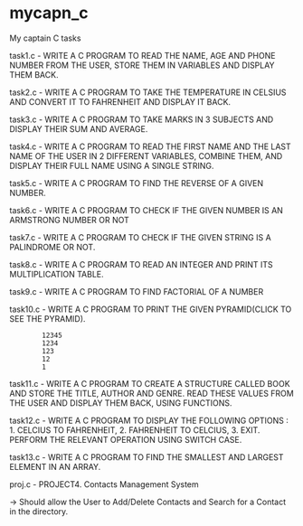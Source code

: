 # mycapn_c
My captain C tasks

task1.c - WRITE A C PROGRAM TO READ THE NAME, AGE AND PHONE NUMBER FROM THE USER, STORE THEM IN VARIABLES AND DISPLAY THEM BACK.

task2.c - WRITE A C PROGRAM TO TAKE THE TEMPERATURE IN CELSIUS AND CONVERT IT TO FAHRENHEIT AND DISPLAY IT BACK.

task3.c - WRITE A C PROGRAM TO TAKE MARKS IN 3 SUBJECTS AND DISPLAY THEIR SUM AND AVERAGE.

task4.c - WRITE A C PROGRAM TO READ THE FIRST NAME AND THE LAST NAME OF THE USER IN 2 DIFFERENT VARIABLES, COMBINE THEM, AND DISPLAY THEIR FULL NAME USING A SINGLE STRING.

task5.c - WRITE A C PROGRAM TO FIND THE REVERSE OF A GIVEN NUMBER.

task6.c - WRITE A C PROGRAM TO CHECK IF THE GIVEN NUMBER IS AN ARMSTRONG NUMBER OR NOT

task7.c - WRITE A C PROGRAM TO CHECK IF THE GIVEN STRING IS A PALINDROME OR NOT.

task8.c - WRITE A C PROGRAM TO READ AN INTEGER AND PRINT ITS MULTIPLICATION TABLE.

task9.c - WRITE A C PROGRAM TO FIND FACTORIAL OF A NUMBER

task10.c - WRITE A C PROGRAM TO PRINT THE GIVEN PYRAMID(CLICK TO SEE THE PYRAMID).

            12345
            1234
            123
            12
            1
 
task11.c - WRITE A C PROGRAM TO CREATE A STRUCTURE CALLED BOOK AND STORE THE TITLE, AUTHOR AND GENRE. READ THESE VALUES FROM THE USER AND DISPLAY THEM BACK, USING FUNCTIONS.

task12.c - WRITE A C PROGRAM TO DISPLAY THE FOLLOWING OPTIONS : 1. CELCIUS TO FAHRENHEIT, 2. FAHRENHEIT TO CELCIUS, 3. EXIT. PERFORM THE RELEVANT OPERATION USING SWITCH CASE.

task13.c - WRITE A C PROGRAM TO FIND THE SMALLEST AND LARGEST ELEMENT IN AN ARRAY.

proj.c - PROJECT4. Contacts Management System 

-> Should allow the User to Add/Delete Contacts and Search for a Contact in the directory.

